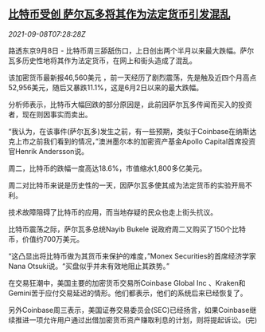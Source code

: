 <!--1631086262000-->
[比特币受创 萨尔瓦多将其作为法定货币引发混乱](https://cn.reuters.com/article/bytedance-salvador-0908-wedn-idCNKBS2G40KW)
------

<div><i>2021-09-08T07:28:28Z</i></div><p>路透东京9月8日 - 比特币周三舔舐伤口，上日创出两个半月以来最大跌幅。萨尔瓦多历史性地将其作为法定货币，在网上和街头造成了混乱。</p><p>该加密货币最新报46,560美元 ，前一天经历了剧烈震荡，先是触及近四个月高点52,956美元，随后又暴跌11.1%，这是6月2日以来的最大跌幅。</p><p>分析师表示，比特币大幅回跌的部分原因是，此前因萨尔瓦多传闻而买入的投资者，现在则因事实而卖出。</p><p>“我认为，在该事件(萨尔瓦多)发生之前，有一些预期，类似于Coinbase在纳斯达克上市之前我们看到的情况，”澳洲墨尔本的加密资产基金Apollo Capital首席投资官Henrik Andersson说。</p><p>周二，比特币的跌幅一度高达18.6%，市值缩水1,800多亿美元。</p><p>周二对比特币来说是历史性的一天，因萨尔瓦多使其成为法定货币的实验开局不利。</p><p>技术故障阻碍了比特币的应用，而当地存疑的民众也走上街头抗议。</p><p>比特币震荡之际，萨尔瓦多总统Nayib Bukele 说政府周二又购买了150个比特币，价值约700万美元。</p><p>“这凸显出将比特币做为其货币来保护的难度，”Monex Securities的首席经济学家Nana Otsuki说。“买盘似乎并未有效地阻止其跌势。”</p><p>在交易狂潮中，美国主要的加密货币交易所Coinbase Global Inc 、Kraken和Gemini苦于应付交易延迟的情形。他们都表示，他们的系统后来已经恢复了。</p><p>另外Coinbase周三表示，美国证券交易委员会(SEC)已经扬言，如果Coinbase继续推进一项允许用户通过出借加密货币资产赚取利息的计划，则将提起诉讼。(完)</p>
